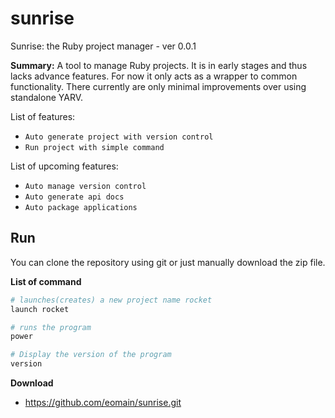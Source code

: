 # sunrise
Sunrise: the Ruby project manager - ver 0.0.1

**Summary:**
A tool to manage Ruby projects.
It is in early stages and thus lacks advance features. For now it only acts
as a wrapper to common functionality.
There currently are only minimal improvements over using standalone YARV.

List of features:
- `Auto generate project with version control`
- `Run project with simple command`

List of upcoming features:
- `Auto manage version control`
- `Auto generate api docs`
- `Auto package applications`

## Run
You can clone the repository using git or just manually download the zip file.

**List of command**
```bash
# launches(creates) a new project name rocket
launch rocket

# runs the program
power

# Display the version of the program
version
```
**Download**

- https://github.com/eomain/sunrise.git
